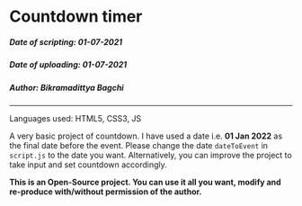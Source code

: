 # Countdown timer
##### Date of scripting: 01-07-2021
##### Date of uploading: 01-07-2021
##### Author: Bikramadittya Bagchi
<hr/>
Languages used: HTML5, CSS3, JS

A very basic project of countdown. I have used a date i.e. **01 Jan 2022** as the final date before the event. Please change the date ```dateToEvent``` in ```script.js``` to the date you want.
Alternatively, you can improve the project to take input and set countdown accordingly.

**This is an Open-Source project. You can use it all you want, modify and re-produce with/without permission of the author.**
